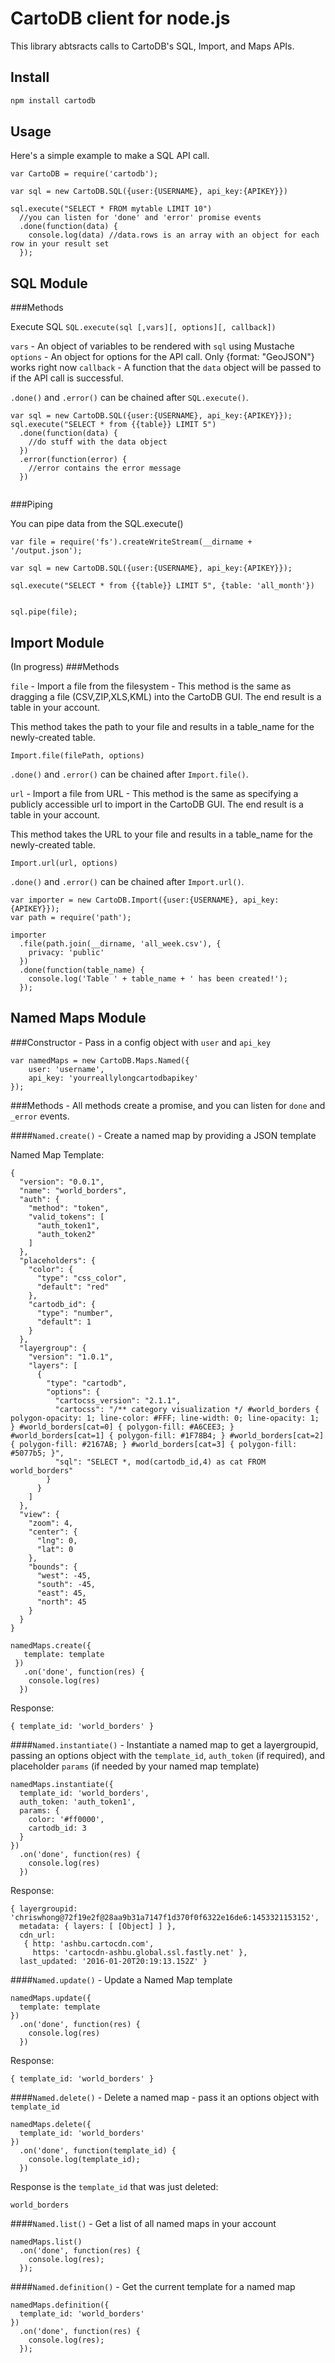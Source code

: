 CartoDB client for node.js
=================================

This library abtsracts calls to CartoDB's SQL, Import, and Maps APIs.  

Install
-------

```bash
npm install cartodb
```


Usage
-----

Here's a simple example to make a SQL API call.

```
var CartoDB = require('cartodb');

var sql = new CartoDB.SQL({user:{USERNAME}, api_key:{APIKEY}})

sql.execute("SELECT * FROM mytable LIMIT 10")
  //you can listen for 'done' and 'error' promise events
  .done(function(data) {
    console.log(data) //data.rows is an array with an object for each row in your result set
  });

```

SQL Module
----------

###Methods

Execute SQL
`SQL.execute(sql [,vars][, options][, callback])`

`vars` - An object of variables to be rendered with `sql` using Mustache
`options` - An object for options for the API call.  Only {format: "GeoJSON"} works right now
`callback` - A function that the `data` object will be passed to if the API call is successful.

`.done()` and `.error()` can be chained after `SQL.execute()`.  

```
var sql = new CartoDB.SQL({user:{USERNAME}, api_key:{APIKEY}});
sql.execute("SELECT * from {{table}} LIMIT 5")
  .done(function(data) {
    //do stuff with the data object
  })
  .error(function(error) {
    //error contains the error message
  })


```

###Piping

You can pipe data from the SQL.execute()

```
var file = require('fs').createWriteStream(__dirname + '/output.json');

var sql = new CartoDB.SQL({user:{USERNAME}, api_key:{APIKEY}});

sql.execute("SELECT * from {{table}} LIMIT 5", {table: 'all_month'})


sql.pipe(file);
```


Import Module
-------------

(In progress)
###Methods

`file` - Import a file from the filesystem - This method is the same as dragging a file (CSV,ZIP,XLS,KML) into the CartoDB GUI. The end result is a table in your account.

This method takes the path to your file and results in a table_name for the newly-created table.

`Import.file(filePath, options)`


`.done()` and `.error()` can be chained after `Import.file()`.  

`url` - Import a file from URL - This method is the same as specifying a publicly accessible url to import in the CartoDB GUI.  The end result is a table in your account.

This method takes the URL to your file and results in a table_name for the newly-created table.

`Import.url(url, options)`

`.done()` and `.error()` can be chained after `Import.url()`.  

```
var importer = new CartoDB.Import({user:{USERNAME}, api_key:{APIKEY}});
var path = require('path');

importer
  .file(path.join(__dirname, 'all_week.csv'), {
    privacy: 'public'
  })
  .done(function(table_name) {
    console.log('Table ' + table_name + ' has been created!');
  });

```

Named Maps Module 
-----------

###Constructor - Pass in a config object with `user` and `api_key`
```
var namedMaps = new CartoDB.Maps.Named({
    user: 'username',
    api_key: 'yourreallylongcartodbapikey'
});
```

###Methods - All methods create a promise, and you can listen for `done` and `_error` events.

####`Named.create()` - Create a named map by providing a JSON template

Named Map Template:
```
{
  "version": "0.0.1",
  "name": "world_borders",
  "auth": {
    "method": "token",
    "valid_tokens": [
      "auth_token1",
      "auth_token2"
    ]
  },
  "placeholders": {
    "color": {
      "type": "css_color",
      "default": "red"
    },
    "cartodb_id": {
      "type": "number",
      "default": 1
    }
  },
  "layergroup": {
    "version": "1.0.1",
    "layers": [
      {
        "type": "cartodb",
        "options": {
          "cartocss_version": "2.1.1",
          "cartocss": "/** category visualization */ #world_borders { polygon-opacity: 1; line-color: #FFF; line-width: 0; line-opacity: 1; } #world_borders[cat=0] { polygon-fill: #A6CEE3; } #world_borders[cat=1] { polygon-fill: #1F78B4; } #world_borders[cat=2] { polygon-fill: #2167AB; } #world_borders[cat=3] { polygon-fill: #5077b5; }",
          "sql": "SELECT *, mod(cartodb_id,4) as cat FROM world_borders"
        }
      }
    ]
  },
  "view": {
    "zoom": 4,
    "center": {
      "lng": 0,
      "lat": 0
    },
    "bounds": {
      "west": -45,
      "south": -45,
      "east": 45,
      "north": 45
    }
  }
}
```


```
namedMaps.create({
   template: template
 })
   .on('done', function(res) {
    console.log(res)
  })
```
Response:
```
{ template_id: 'world_borders' }
```


####`Named.instantiate()` - Instantiate a named map to get a layergroupid, passing an options object with the `template_id`, `auth_token` (if required), and placeholder `params` (if needed by your named map template)
```
namedMaps.instantiate({
  template_id: 'world_borders',
  auth_token: 'auth_token1', 
  params: {
    color: '#ff0000',
    cartodb_id: 3
  }
})
  .on('done', function(res) {
    console.log(res)
  })
```
Response:
```
{ layergroupid: 'chriswhong@72f19e2f@28aa9b31a7147f1d370f0f6322e16de6:1453321153152',
  metadata: { layers: [ [Object] ] },
  cdn_url: 
   { http: 'ashbu.cartocdn.com',
     https: 'cartocdn-ashbu.global.ssl.fastly.net' },
  last_updated: '2016-01-20T20:19:13.152Z' }
```

####`Named.update()` - Update a Named Map template

```
namedMaps.update({
  template: template
})
  .on('done', function(res) {
    console.log(res)
  })
```
Response:
```
{ template_id: 'world_borders' }
```

####`Named.delete()` - Delete a named map - pass it an options object with `template_id`

```
namedMaps.delete({
  template_id: 'world_borders'
})
  .on('done', function(template_id) {
    console.log(template_id);
  })
```
Response is the `template_id` that was just deleted:
```
world_borders
```
####`Named.list()` - Get a list of all named maps in your account
```
namedMaps.list()
  .on('done', function(res) {
    console.log(res);
  });
```
####`Named.definition()` - Get the current template for a named map

```
namedMaps.definition({
  template_id: 'world_borders'
})
  .on('done', function(res) {
    console.log(res);
  });
```
